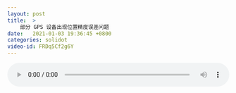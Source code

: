 ```yaml
---
layout: post
title:  >
    部分 GPS 设备出现位置精度误差问题
date:   2021-01-03 19:36:45 +0800
categories: solidot
video-id: FRDq5Cf2g6Y
---
```


<audio src="/assets/3fb4748f76a6e7c23bc5209dc0f52934.mp3" style="width: 100%;" controls></audio>

